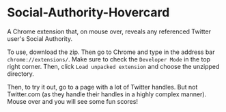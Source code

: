 Social-Authority-Hovercard
==========================

A Chrome extension that, on mouse over, reveals any referenced Twitter user's Social Authority.

To use, download the zip. Then go to Chrome and type in the address bar `chrome://extensions/`. Make sure to check the `Developer Mode` in the top right corner. Then, click `Load unpacked extension` and choose the unzipped directory.

Then, to try it out, go to a page with a lot of Twitter handles. But not Twitter.com (as they handle their handles in a highly complex manner). Mouse over and you will see some fun scores!
